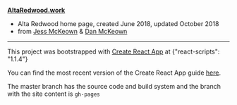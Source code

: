 **[AltaRedwood.work](http://altaredwood.work)**

- Alta Redwood home page, created June 2018, updated October 2018
- from [Jess McKeown](http://jessmckeown.com) & [Dan McKeown](http://danmckeown.info)

****

This project was bootstrapped with [Create React App](https://github.com/facebookincubator/create-react-app) at {"react-scripts": "1.1.4"}

You can find the most recent version of the Create React App guide [here](https://github.com/facebookincubator/create-react-app/blob/master/packages/react-scripts/template/README.md).

The master branch has the source code and build system and the branch with the site content is `gh-pages`